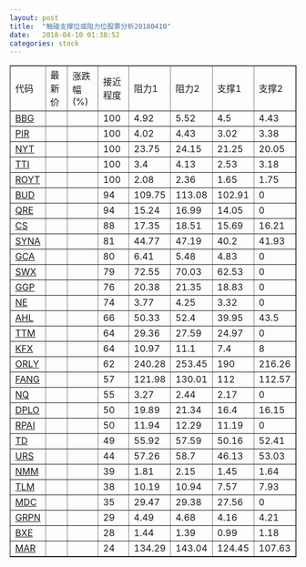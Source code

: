 ```yaml
---
layout: post
title:  "触碰支撑位或阻力位股票分析20180410"
date:   2018-04-10 01:38:52
categories: stock
---
```

<script type="text/javascript">
var stockList = []
stockList.push('gb_bbg');
stockList.push('gb_pir');
stockList.push('gb_nyt');
stockList.push('gb_tti');
stockList.push('gb_royt');
stockList.push('gb_bud');
stockList.push('gb_qre');
stockList.push('gb_cs');
stockList.push('gb_syna');
stockList.push('gb_gca');
stockList.push('gb_swx');
stockList.push('gb_ggp');
stockList.push('gb_ne');
stockList.push('gb_ahl');
stockList.push('gb_ttm');
stockList.push('gb_kfx');
stockList.push('gb_orly');
stockList.push('gb_fang');
stockList.push('gb_nq');
stockList.push('gb_dplo');
stockList.push('gb_rpai');
stockList.push('gb_td');
stockList.push('gb_urs');
stockList.push('gb_nmm');
stockList.push('gb_tlm');
stockList.push('gb_mdc');
stockList.push('gb_grpn');
stockList.push('gb_bxe');
stockList.push('gb_mar');
</script>
<table border="1">
 <tr>
 <td>代码</td>
 <td>最新价</td>
 <td>涨跌幅(%)</td>
 <td>接近程度</td>
 <td>阻力1</td>
 <td>阻力2</td>
 <td>支撑1</td>
 <td>支撑2</td>
</tr>
  <tr id="bbg" class="red">
  <td><a href="http://stock.finance.sina.com.cn/usstock/quotes/BBG.html" target="_blank">BBG</a></td><td></td><td></td><td>100</td><td>4.92</td><td>5.52</td><td>4.5</td><td>4.43</td></tr>
  <tr id="pir" class="green">
  <td><a href="http://stock.finance.sina.com.cn/usstock/quotes/PIR.html" target="_blank">PIR</a></td><td></td><td></td><td>100</td><td>4.02</td><td>4.43</td><td>3.02</td><td>3.38</td></tr>
  <tr id="nyt" class="red">
  <td><a href="http://stock.finance.sina.com.cn/usstock/quotes/NYT.html" target="_blank">NYT</a></td><td></td><td></td><td>100</td><td>23.75</td><td>24.15</td><td>21.25</td><td>20.05</td></tr>
  <tr id="tti" class="green">
  <td><a href="http://stock.finance.sina.com.cn/usstock/quotes/TTI.html" target="_blank">TTI</a></td><td></td><td></td><td>100</td><td>3.4</td><td>4.13</td><td>2.53</td><td>3.18</td></tr>
  <tr id="royt" class="red">
  <td><a href="http://stock.finance.sina.com.cn/usstock/quotes/ROYT.html" target="_blank">ROYT</a></td><td></td><td></td><td>100</td><td>2.08</td><td>2.36</td><td>1.65</td><td>1.75</td></tr>
  <tr id="bud" class="red">
  <td><a href="http://stock.finance.sina.com.cn/usstock/quotes/BUD.html" target="_blank">BUD</a></td><td></td><td></td><td>94</td><td>109.75</td><td>113.08</td><td>102.91</td><td>0</td></tr>
  <tr id="qre" class="red">
  <td><a href="http://stock.finance.sina.com.cn/usstock/quotes/QRE.html" target="_blank">QRE</a></td><td></td><td></td><td>94</td><td>15.24</td><td>16.99</td><td>14.05</td><td>0</td></tr>
  <tr id="cs" class="green">
  <td><a href="http://stock.finance.sina.com.cn/usstock/quotes/CS.html" target="_blank">CS</a></td><td></td><td></td><td>88</td><td>17.35</td><td>18.51</td><td>15.69</td><td>16.21</td></tr>
  <tr id="syna" class="green">
  <td><a href="http://stock.finance.sina.com.cn/usstock/quotes/SYNA.html" target="_blank">SYNA</a></td><td></td><td></td><td>81</td><td>44.77</td><td>47.19</td><td>40.2</td><td>41.93</td></tr>
  <tr id="gca" class="green">
  <td><a href="http://stock.finance.sina.com.cn/usstock/quotes/GCA.html" target="_blank">GCA</a></td><td></td><td></td><td>80</td><td>6.41</td><td>5.48</td><td>4.83</td><td>0</td></tr>
  <tr id="swx" class="red">
  <td><a href="http://stock.finance.sina.com.cn/usstock/quotes/SWX.html" target="_blank">SWX</a></td><td></td><td></td><td>79</td><td>72.55</td><td>70.03</td><td>62.53</td><td>0</td></tr>
  <tr id="ggp" class="red">
  <td><a href="http://stock.finance.sina.com.cn/usstock/quotes/GGP.html" target="_blank">GGP</a></td><td></td><td></td><td>76</td><td>20.38</td><td>21.35</td><td>18.83</td><td>0</td></tr>
  <tr id="ne" class="red">
  <td><a href="http://stock.finance.sina.com.cn/usstock/quotes/NE.html" target="_blank">NE</a></td><td></td><td></td><td>74</td><td>3.77</td><td>4.25</td><td>3.32</td><td>0</td></tr>
  <tr id="ahl" class="green">
  <td><a href="http://stock.finance.sina.com.cn/usstock/quotes/AHL.html" target="_blank">AHL</a></td><td></td><td></td><td>66</td><td>50.33</td><td>52.4</td><td>39.95</td><td>43.5</td></tr>
  <tr id="ttm" class="red">
  <td><a href="http://stock.finance.sina.com.cn/usstock/quotes/TTM.html" target="_blank">TTM</a></td><td></td><td></td><td>64</td><td>29.36</td><td>27.59</td><td>24.97</td><td>0</td></tr>
  <tr id="kfx" class="green">
  <td><a href="http://stock.finance.sina.com.cn/usstock/quotes/KFX.html" target="_blank">KFX</a></td><td></td><td></td><td>64</td><td>10.97</td><td>11.1</td><td>7.4</td><td>8</td></tr>
  <tr id="orly" class="red">
  <td><a href="http://stock.finance.sina.com.cn/usstock/quotes/ORLY.html" target="_blank">ORLY</a></td><td></td><td></td><td>62</td><td>240.28</td><td>253.45</td><td>190</td><td>216.26</td></tr>
  <tr id="fang" class="green">
  <td><a href="http://stock.finance.sina.com.cn/usstock/quotes/FANG.html" target="_blank">FANG</a></td><td></td><td></td><td>57</td><td>121.98</td><td>130.01</td><td>112</td><td>112.57</td></tr>
  <tr id="nq" class="green">
  <td><a href="http://stock.finance.sina.com.cn/usstock/quotes/NQ.html" target="_blank">NQ</a></td><td></td><td></td><td>55</td><td>3.27</td><td>2.44</td><td>2.17</td><td>0</td></tr>
  <tr id="dplo" class="red">
  <td><a href="http://stock.finance.sina.com.cn/usstock/quotes/DPLO.html" target="_blank">DPLO</a></td><td></td><td></td><td>50</td><td>19.89</td><td>21.34</td><td>16.4</td><td>16.15</td></tr>
  <tr id="rpai" class="red">
  <td><a href="http://stock.finance.sina.com.cn/usstock/quotes/RPAI.html" target="_blank">RPAI</a></td><td></td><td></td><td>50</td><td>11.94</td><td>12.29</td><td>11.19</td><td>0</td></tr>
  <tr id="td" class="red">
  <td><a href="http://stock.finance.sina.com.cn/usstock/quotes/TD.html" target="_blank">TD</a></td><td></td><td></td><td>49</td><td>55.92</td><td>57.59</td><td>50.16</td><td>52.41</td></tr>
  <tr id="urs" class="green">
  <td><a href="http://stock.finance.sina.com.cn/usstock/quotes/URS.html" target="_blank">URS</a></td><td></td><td></td><td>44</td><td>57.26</td><td>58.7</td><td>46.13</td><td>53.03</td></tr>
  <tr id="nmm" class="green">
  <td><a href="http://stock.finance.sina.com.cn/usstock/quotes/NMM.html" target="_blank">NMM</a></td><td></td><td></td><td>39</td><td>1.81</td><td>2.15</td><td>1.45</td><td>1.64</td></tr>
  <tr id="tlm" class="green">
  <td><a href="http://stock.finance.sina.com.cn/usstock/quotes/TLM.html" target="_blank">TLM</a></td><td></td><td></td><td>38</td><td>10.19</td><td>10.94</td><td>7.57</td><td>7.93</td></tr>
  <tr id="mdc" class="red">
  <td><a href="http://stock.finance.sina.com.cn/usstock/quotes/MDC.html" target="_blank">MDC</a></td><td></td><td></td><td>35</td><td>29.47</td><td>29.38</td><td>27.56</td><td>0</td></tr>
  <tr id="grpn" class="green">
  <td><a href="http://stock.finance.sina.com.cn/usstock/quotes/GRPN.html" target="_blank">GRPN</a></td><td></td><td></td><td>29</td><td>4.49</td><td>4.68</td><td>4.16</td><td>4.21</td></tr>
  <tr id="bxe" class="red">
  <td><a href="http://stock.finance.sina.com.cn/usstock/quotes/BXE.html" target="_blank">BXE</a></td><td></td><td></td><td>28</td><td>1.44</td><td>1.39</td><td>0.99</td><td>1.18</td></tr>
  <tr id="mar" class="red">
  <td><a href="http://stock.finance.sina.com.cn/usstock/quotes/MAR.html" target="_blank">MAR</a></td><td></td><td></td><td>24</td><td>134.29</td><td>143.04</td><td>124.45</td><td>107.63</td></tr>
</table>
